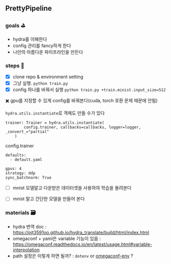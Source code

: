 ## PrettyPipeline 

### goals ⛳
- hydra를 이해한다
- config 관리를 fancy하게 한다
- 나만의 아름다운 파이프라인을 만든다

### steps 🌄
- [x] clone repo & environment setting
- [x] 그냥 실행. `python train.py`
- [x] config 하나를 바꿔서 실행 `python train.py +train.minist.input_size=512`

✖️ gpu를 지정할 수 있게 config를 바꿔본다(cuda, torch 호환 문제 때문에 안됨)

`hydra.utils.instantiate`로 객체도 만들 수가 있다
```
trainer: Trainer = hydra.utils.instantiate(
        config.trainer, callbacks=callbacks, logger=logger, _convert_="partial"
    )
```
config.trainer
```
defaults:
  - default.yaml

gpus: 4
strategy: ddp
sync_batchnorm: True
````


- [ ] mnist 모델말고 다운받은 데이터셋을 사용하여 학습을 돌려본다
- [ ] mnist 말고 간단한 모델을 만들어 본다


### materials 🗃️
- hydra 번역 doc : https://pjt3591oo.github.io/hydra_translate/build/html/index.html
- omegaconf + yaml은 variable 기능이 있음 : https://omegaconf.readthedocs.io/en/latest/usage.html#variable-interpolation
- path 설정은 이렇게 하면 될까? : `dotenv` or [omegaconf-env](https://omegaconf.readthedocs.io/en/latest/custom_resolvers.html#oc-env) ? 

